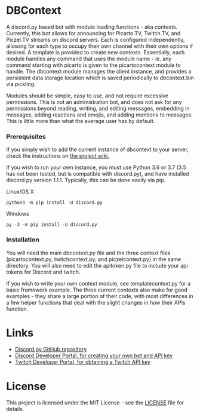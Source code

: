 # DBContext
A discord.py based bot with module loading functions - aka contexts. Currently, this bot allows for announcing for Picarto.TV, Twitch.TV, and Piczel.TV streams on discord servers. Each is configured independently, allowing for each type to occupy their own channel with their own options if desired. A template is provided to create new contexts. Essentially, each module handles any command that uses the module name - ie. any command starting with picarto is given to the picartocontext module to handle. The dbcontext module manages the client instance, and provides a persistent data storage location which is saved periodically to dbcontext.bin via pickling.

Modules should be simple, easy to use, and not require excessive permissions. This is not an administration bot, and does not ask for any permissions beyond reading, writing, and editing messages, embedding in messages, adding reactions and emojis, and adding mentions to messages. This is little more than what the average user has by default.

### Prerequisites
If you simply wish to add the current instance of dbcontext to your server, check the instructions on [the project wiki.](https://github.com/Silari/DBContext/wiki)

If you wish to run your own instance, you must use Python 3.6 or 3.7 (3.5 has not been tested, but is compatible with discord.py), and have installed discord.py version 1.1.1. Typically, this can be done easily via pip. 

Linux/OS X

`python3 -m pip install -U discord.py`

Windows

`py -3 -m pip install -U discord.py`

### Installation
You will need the main dbcontext.py file and the three context files (picartocontext.py, twitchcontext.py, and piczelcontext.py) in the same directory. You will also need to edit the apitoken.py file to include your api tokens for Discord and twitch.

If you wish to write your own context module, see templatecontext.py for a basic framework example. The three current contexts also make for good examples - they share a large portion of their code, with most differences in a few helper functions that deal with the slight changes in how their APIs function.

# Links
* [Discord.py GitHub repository](https://github.com/Rapptz/discord.py)
* [Discord Developer Portal, for creating your own bot and API key](https://discordapp.com/developers/docs/intro)
* [Twitch Developer Portal, for obtaining a Twitch API key](https://dev.twitch.tv/)

# License
This project is licensed under the MIT License - see the [LICENSE](https://github.com/Silari/DBContext/blob/master/LICENSE) file for details.
